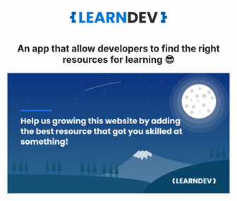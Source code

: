 <p align="center">
  <img src="https://github.com/mouadTaoussi/learndev/blob/main/mercury/src/assets/logo.jpg"/>
</p>
<h2 align="center">
	<strong>An app that allow developers to find the right resources for learning 😎</strong>
</h2>
<p align="center">
  <img src="https://raw.githubusercontent.com/mouadTaoussi/learndev/ce3779de9d23ed961dda312f78a65a76f04e2533/mercury/src/assets/announcements/announcement.svg"/>
</p>
